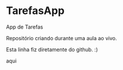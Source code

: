 # TarefasApp
App de Tarefas

Repositório criando durante uma aula ao vivo.

Esta linha fiz diretamente do github. :)


aqui

